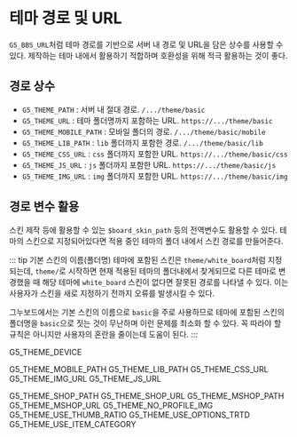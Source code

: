 # 테마 경로 및 URL

`G5_BBS_URL`처럼 테마 경로를 기반으로 서버 내 경로 및 URL을 담은 상수를 사용할 수 있다.
제작하는 테마 내에서 활용하기 적합하며 호환성을 위해 적극 활용하는 것이 좋다.

## 경로 상수

- `G5_THEME_PATH` : 서버 내 절대 경로. `/.../theme/basic`
- `G5_THEME_URL` : 테마 폴더명까지 포함하는 URL. `https://.../theme/basic`
- `G5_THEME_MOBILE_PATH` : 모바일 폴더의 경로. `/.../theme/basic/mobile`
- `G5_THEME_LIB_PATH` : `lib` 폴더까지 포함한 경로. `/.../theme/basic/lib`
- `G5_THEME_CSS_URL` : `css` 폴더까지 포함한 URL. `https://.../theme/basic/css`
- `G5_THEME_JS_URL` : `js` 폴더까지 포함한 URL. `https://.../theme/basic/js`
- `G5_THEME_IMG_URL` : `img` 폴더까지 포함한 URL. `https://.../theme/basic/img`

## 경로 변수 활용

스킨 제작 등에 활용할 수 있는 `$board_skin_path` 등의 전역변수도 활용할 수 있다. 테마의 스킨으로 지정되어있다면 적용 중인 테마의 폴더 내에서 스킨 경로를 만들어준다.

::: tip 기본 스킨의 이름(폴더명)
테마에 포함된 스킨은 `theme/white_board`처럼 지정되는데, `theme/`로 시작하면 현재 적용된 테마의 폴더내에서 찾게되므로 다른 테마로 변경했을 때 해당 테마에 `white_board` 스킨이 없다면 잘못된 경로를 나타낼 수 있다. 이는 사용자가 스킨을 새로 지정하기 전까지 오류를 발생시킬 수 있다.

그누보드에서는 기본 스킨의 이름으로 `basic`을 주로 사용하므로 테마에 포함된 스킨의 폴더명을 `basic`으로 짓는 것이 무난하며 이런 문제를 최소화 할 수 있다. 꼭 따라야 할 규칙은 아니지만 사용자의 혼란을 줄이는데 도움이 된다.
:::

G5_THEME_DEVICE

<!-- G5_THEME_DIR -->

G5_THEME_MOBILE_PATH
G5_THEME_LIB_PATH
G5_THEME_CSS_URL
G5_THEME_IMG_URL
G5_THEME_JS_URL

G5_THEME_SHOP_PATH
G5_THEME_SHOP_URL
G5_THEME_MSHOP_PATH
G5_THEME_MSHOP_URL
G5_THEME_NO_PROFILE_IMG
G5_THEME_USE_THUMB_RATIO
G5_THEME_USE_OPTIONS_TRTD
G5_THEME_USE_ITEM_CATEGORY
